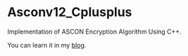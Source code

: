 # Asconv12_Cplusplus
Implementation of ASCON Encryption Algorithm Using C++.

You can learn it in my [blog](https://lmzyoyo.top/archives/asconencryption).